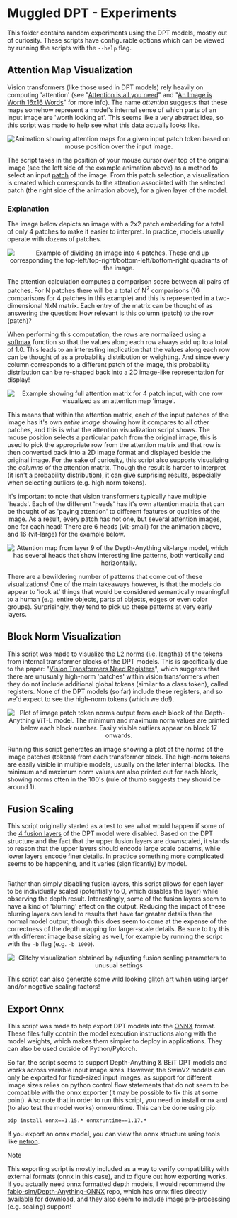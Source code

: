 # Muggled DPT - Experiments

This folder contains random experiments using the DPT models, mostly out of curiosity. These scripts have configurable options which can be viewed by running the scripts with the `--help` flag.

## Attention Map Visualization

Vision transformers (like those used in DPT models) rely heavily on computing 'attention' (see "[Attention is all you need](https://arxiv.org/abs/1706.03762)" and "[An Image is Worth 16x16 Words](https://arxiv.org/abs/2010.11929)" for more info). The name _attention_ suggests that these maps somehow represent a model's internal sense of which parts of an input image are 'worth looking at'. This seems like a very abstract idea, so this script was made to help see what this data actually looks like.

<p align="center">
  <img src=".readme_assets/attentionviz_example.gif" alt="Animation showing attention maps for a given input patch token based on mouse position over the input image.">
</p>

The script takes in the position of your mouse cursor over top of the original image (see the left side of the example animation above) as a method to select an input [patch](https://github.com/heyoeyo/muggled_dpt/tree/main/lib#patch-embedding-model) of the image. From this patch selection, a visualization is created which corresponds to the attention associated with the selected patch (the right side of the animation above), for a given layer of the model.

### Explanation

The image below depicts an image with a 2x2 patch embedding for a total of only 4 patches to make it easier to interpret. In practice, models usually operate with dozens of patches.

<p align="center">
  <img src=".readme_assets/attentionviz_patch_example.webp" alt="Example of dividing an image into 4 patches. These end up corresponding the top-left/top-right/bottom-left/bottom-right quadrants of the image.">
</p>

The attention calculation computes a comparison score between all pairs of patches. For N patches there will be a total of N<sup>2</sup> comparisons (16 comparisons for 4 patches in this example) and this is represented in a two-dimensional NxN matrix. Each entry of the matrix can be thought of as answering the question: How relevant is this column (patch) to the row (patch)?

When performing this computation, the rows are normalized using a [softmax](https://pytorch.org/docs/stable/generated/torch.nn.Softmax.html) function so that the values along each row always add up to a total of 1.0. This leads to an interesting implication that the values along each row can be thought of as a probability distribution or weighting. And since every column corresponds to a different patch of the image, this probability distribution can be re-shaped back into a 2D image-like representation for display!

<p align="center">
  <img src=".readme_assets/patch_attention_image.svg" alt="Example showing full attention matrix for 4 patch input, with one row visualized as an attention map 'image'.">
</p>

This means that within the attention matrix, each of the input patches of the image has it's own _entire image_ showing how it compares to all other patches, and this is what the attention visualization script shows. The mouse position selects a particular patch from the original image, this is used to pick the appropriate row from the attention matrix and that row is then converted back into a 2D image format and displayed beside the original image. For the sake of curiosity, this script also supports visualizing the _columns_ of the attention matrix. Though the result is harder to interpret (it isn't a probability distribution), it can give surprising results, especially when selecting outliers (e.g. high norm tokens).

It's important to note that vision transformers typically have multiple 'heads'. Each of the different 'heads' has it's own attention matrix that can be thought of as 'paying attention' to different features or qualities of the image. As a result, every patch has not one, but several attention images, one for each head! There are 6 heads (vit-small) for the animation above, and 16 (vit-large) for the example below.

<p align="center">
  <img src=".readme_assets/attentionviz_more_tiles.webp" alt="Attention map from layer 9 of the Depth-Anything vit-large model, which has several heads that show interesting line patterns, both vertically and horizontally.">
</p>

There are a bewildering number of patterns that come out of these visualizations! One of the main takeaways however, is that the models do appear to 'look at' things that would be considered semantically meaningful to a human (e.g. entire objects, parts of objects, edges or even color groups). Surprisingly, they tend to pick up these patterns at very early layers.


## Block Norm Visualization

This script was made to visualize the [L2 norms](https://builtin.com/data-science/vector-norms) (i.e. lengths) of the tokens from internal transformer blocks of the DPT models. This is specifically due to the paper: "[Vision Transformers Need Registers](https://arxiv.org/abs/2309.16588)", which suggests that there are unusually high-norm 'patches' within vision transformers when they do not include additional global tokens (similar to a class token), called registers. None of the DPT models (so far) include these registers, and so we'd expect to see the high-norm tokens (which we do!).

<p align="center">
  <img src=".readme_assets/block_norm_example.webp" alt="Plot of image patch token norms output from each block of the Depth-Anything ViT-L model. The minimum and maximum norm values are printed below each block number. Easily visible outliers appear on block 17 onwards.">
</p>

Running this script generates an image showing a plot of the norms of the image patches (tokens) from each transformer block. The high-norm tokens are easily visible in multiple models, usually on the later internal blocks. The minimum and maximum norm values are also printed out for each block, showing norms often in the 100's (rule of thumb suggests they should be around 1).

## Fusion Scaling

This script originally started as a test to see what would happen if some of the [4 fusion layers](https://github.com/heyoeyo/muggled_dpt/tree/main/lib#fusion-model) of the DPT model were disabled. Based on the DPT structure and the fact that the upper fusion layers are downscaled, it stands to reason that the upper layers should encode large scale patterns, while lower layers encode finer details. In practice something more complicated seems to be happening, and it varies (significantly) by model.

<p align="center">
  <img src=".readme_assets/fusion_scaling_example.webp" alt="">
</p>

Rather than simply disabling fusion layers, this script allows for each layer to be individually scaled (potentially to 0, which disables the layer) while observing the depth result. Interestingly, some of the fusion layers seem to have a kind of 'blurring' effect on the output. Reducing the impact of these blurring layers can lead to results that have far greater details than the normal model output, though this does seem to come at the expense of the correctness of the depth mapping for larger-scale details. Be sure to try this with different image base sizing as well, for example  by running the script with the `-b` flag (e.g. `-b 1000`).

<p align="center">
  <img src=".readme_assets/fusion_scaling_glitchy_anim.gif" alt="Glitchy visualization obtained by adjusting fusion scaling parameters to unusual settings">
</p>

This script can also generate some wild looking [glitch art](https://en.wikipedia.org/wiki/Glitch_art) when using larger and/or negative scaling factors!


## Export Onnx

This script was made to help export DPT models into the [ONNX](https://onnx.ai/onnx/intro/concepts.html) format. These files fully contain the model execution instructions along with the model weights, which makes them simpler to deploy in applications. They can also be used outside of Python/Pytorch.

So far, the script seems to support Depth-Anything & BEiT DPT models and works across variable input image sizes. However, the SwinV2 models can only be exported for fixed-sized input images, as support for different image sizes relies on python control flow statements that do not seem to be compatible with the onnx exporter (it may be possible to fix this at some point). Also note that in order to run this script, you need to install onnx and (to also test the model works) onnxruntime. This can be done using pip:

`pip install onnx==1.15.* onnxruntime==1.17.*`

If you export an onnx model, you can view the onnx structure using tools like [netron](https://netron.app/).

> [!Note]
> This exporting script is mostly included as a way to verify compatibility with external formats (onnx in this case), and to figure out how exporting works. If you actually need onnx formatted depth models, I would recommend the [fabio-sim/Depth-Anything-ONNX](https://github.com/fabio-sim/Depth-Anything-ONNX) repo, which has onnx files directly available for download, and they also seem to include image pre-processing (e.g. scaling) support!
